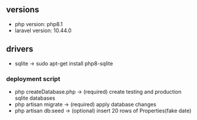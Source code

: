 

## versions

- php version: php8.1
- laravel version: 10.44.0

## drivers

- sqlite -> sudo apt-get install php8-sqlite

### deployment script

- php createDatabase.php -> (required) create testing and production sqlite databases
- php artisan migrate -> (required) apply database changes
- php artisan db:seed -> (optional) insert 20 rows of Properties(fake date) 

